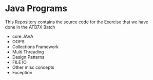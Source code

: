 # Java Programs

This Repository contains the source code for the Exercise that we have done
in the ATB7X Batch

- core JAVA
- OOPS
- Collections Framework
- Multi Threading
- Design Patterns
- FILE IO
- Other misc concepts
- Exception